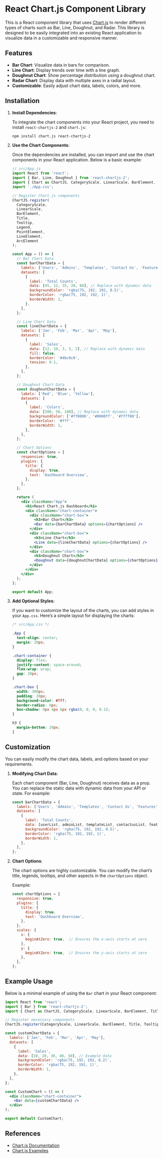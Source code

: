 # React Chart.js Component Library

This is a React component library that uses [Chart.js](https://www.chartjs.org/) to render different types of charts such as Bar, Line, Doughnut, and Radar. This library is designed to be easily integrated into an existing React application to visualize data in a customizable and responsive manner.

## Features

- **Bar Chart**: Visualize data in bars for comparison.
- **Line Chart**: Display trends over time with a line graph.
- **Doughnut Chart**: Show percentage distribution using a doughnut chart.
- **Radar Chart**: Display data with multiple axes in a radial layout.
- **Customizable**: Easily adjust chart data, labels, colors, and more.

## Installation

1. **Install Dependencies**:

   To integrate the chart components into your React project, you need to install `react-chartjs-2` and `chart.js`:

   ```bash
   npm install chart.js react-chartjs-2

   ```

2. **Use the Chart Components**:

   Once the dependencies are installed, you can import and use the chart components in your React application. Below is a basic example:

   ```jsx
   // src/App.js
   import React from 'react';
   import { Bar, Line, Doughnut } from 'react-chartjs-2';
   import { Chart as ChartJS, CategoryScale, LinearScale, BarElement, Title, Tooltip, Legend, PointElement, LineElement, ArcElement } from 'chart.js';
   import './App.css';

   // Register Chart.js components
   ChartJS.register(
     CategoryScale,
     LinearScale,
     BarElement,
     Title,
     Tooltip,
     Legend,
     PointElement,
     LineElement,
     ArcElement
   );

   const App = () => {
     // Bar Chart Data
     const barChartData = {
       labels: ['Users', 'Admins', 'Templates', 'Contact Us', 'Features'],
       datasets: [
         {
           label: 'Total Counts',
           data: [45, 12, 35, 20, 60], // Replace with dynamic data
           backgroundColor: 'rgba(75, 192, 192, 0.5)',
           borderColor: 'rgba(75, 192, 192, 1)',
           borderWidth: 1,
         },
       ],
     };

     // Line Chart Data
     const lineChartData = {
       labels: ['Jan', 'Feb', 'Mar', 'Apr', 'May'],
       datasets: [
         {
           label: 'Sales',
           data: [12, 19, 3, 5, 2], // Replace with dynamic data
           fill: false,
           borderColor: '#4bc0c0',
           tension: 0.1,
         },
       ],
     };

     // Doughnut Chart Data
     const doughnutChartData = {
       labels: ['Red', 'Blue', 'Yellow'],
       datasets: [
         {
           label: 'Colors',
           data: [300, 50, 100], // Replace with dynamic data
           backgroundColor: ['#ff0000', '#0000ff', '#ffff00'],
           borderColor: '#fff',
           borderWidth: 1,
         },
       ],
     };

     // Chart Options
     const chartOptions = {
       responsive: true,
       plugins: {
         title: {
           display: true,
           text: 'Dashboard Overview',
         },
       },
     };

     return (
       <div className="App">
         <h1>React Chart.js Dashboard</h1>
         <div className="chart-container">
           <div className="chart-box">
             <h3>Bar Chart</h3>
             <Bar data={barChartData} options={chartOptions} />
           </div>
           <div className="chart-box">
             <h3>Line Chart</h3>
             <Line data={lineChartData} options={chartOptions} />
           </div>
           <div className="chart-box">
             <h3>Doughnut Chart</h3>
             <Doughnut data={doughnutChartData} options={chartOptions} />
           </div>
         </div>
       </div>
     );
   };

   export default App;
   ```

3. **Add Optional Styles**:

   If you want to customize the layout of the charts, you can add styles in your `App.css`. Here’s a simple layout for displaying the charts:

   ```css
   /* src/App.css */

   .App {
     text-align: center;
     margin: 20px;
   }

   .chart-container {
     display: flex;
     justify-content: space-around;
     flex-wrap: wrap;
     gap: 20px;
   }

   .chart-box {
     width: 300px;
     padding: 20px;
     background-color: #fff;
     border-radius: 8px;
     box-shadow: 0px 4px 6px rgba(0, 0, 0, 0.1);
   }

   h3 {
     margin-bottom: 20px;
   }
   ```

## Customization

You can easily modify the chart data, labels, and options based on your requirements.

1. **Modifying Chart Data**:

   Each chart component (Bar, Line, Doughnut) receives data as a prop. You can replace the static data with dynamic data from your API or state. For example:

   ```javascript
   const barChartData = {
     labels: ['Users', 'Admins', 'Templates', 'Contact Us', 'Features'],
     datasets: [
       {
         label: 'Total Counts',
         data: [userList, adminList, templateList, contactusList, featureList], // Dynamic data
         backgroundColor: 'rgba(75, 192, 192, 0.5)',
         borderColor: 'rgba(75, 192, 192, 1)',
         borderWidth: 1,
       },
     ],
   };
   ```

2. **Chart Options**:

   The chart options are highly customizable. You can modify the chart’s title, legends, tooltips, and other aspects in the `chartOptions` object.

   Example:

   ```javascript
   const chartOptions = {
     responsive: true,
     plugins: {
       title: {
         display: true,
         text: 'Dashboard Overview',
       },
     },
     scales: {
       x: {
         beginAtZero: true,  // Ensures the x-axis starts at zero
       },
       y: {
         beginAtZero: true,  // Ensures the y-axis starts at zero
       },
     },
   };
   ```

  

## Example Usage

Below is a minimal example of using the `Bar` chart in your React component:

```jsx
import React from 'react';
import { Bar } from 'react-chartjs-2';
import { Chart as ChartJS, CategoryScale, LinearScale, BarElement, Title, Tooltip, Legend } from 'chart.js';

// Register necessary components
ChartJS.register(CategoryScale, LinearScale, BarElement, Title, Tooltip, Legend);

const customChartData = {
  labels: ['Jan', 'Feb', 'Mar', 'Apr', 'May'],
  datasets: [
    {
      label: 'Sales',
      data: [10, 20, 30, 40, 50], // Example data
      backgroundColor: 'rgba(75, 192, 192, 0.2)',
      borderColor: 'rgba(75, 192, 192, 1)',
      borderWidth: 1,
    },
  ],
};

const CustomChart = () => (
  <div className="chart-container">
    <Bar data={customChartData} />
  </div>
);

export default CustomChart;
```

## References

- [Chart.js Documentation](https://www.chartjs.org/docs/latest/)
- [Chart.js Examples](https://www.chartjs.org/samples/latest/)
